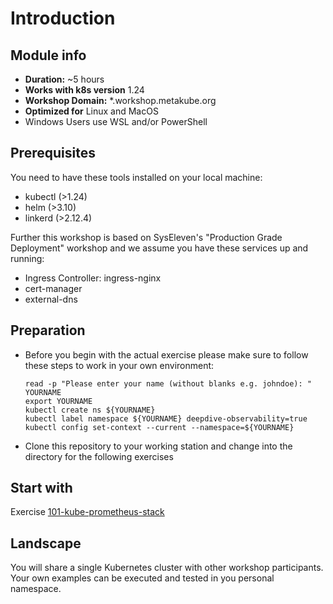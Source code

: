 # Introduction

## Module info

* **Duration:** ~5 hours 
* **Works with k8s version** 1.24
* **Workshop Domain:** *.workshop.metakube.org
* **Optimized for** Linux and MacOS
* Windows Users use WSL and/or PowerShell

## Prerequisites

You need to have these tools installed on your local machine:

- kubectl (>1.24)
- helm (>3.10)
- linkerd (>2.12.4)

Further this workshop is based on SysEleven's "Production Grade Deployment" workshop and we
assume you have these services up and running:

- Ingress Controller: ingress-nginx
- cert-manager
- external-dns

## Preparation

* Before you begin with the actual exercise please make sure to follow these steps to work in your own environment:

  ```shell
  read -p "Please enter your name (without blanks e.g. johndoe): " YOURNAME
  export YOURNAME
  kubectl create ns ${YOURNAME}
  kubectl label namespace ${YOURNAME} deepdive-observability=true
  kubectl config set-context --current --namespace=${YOURNAME}
  ```

* Clone this repository to your working station and change into the directory for the following exercises

## Start with

Exercise [101-kube-prometheus-stack](../101-kube-prometheus-stack/README.md)

## Landscape

You will share a single Kubernetes cluster with other workshop participants.
Your own examples can be executed and tested in you personal namespace.
